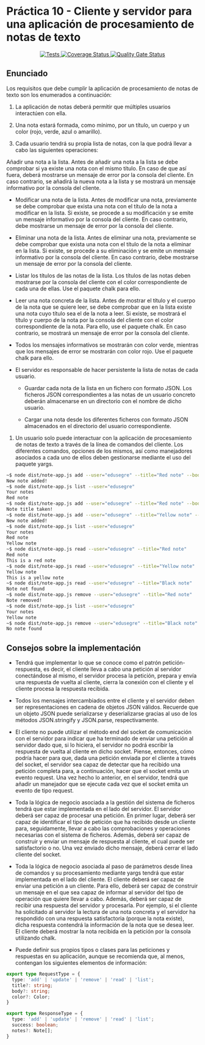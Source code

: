 # Práctica 10 - Cliente y servidor para una aplicación de procesamiento de notas de texto

<p align="center">
    <a href="https://github.com/ULL-ESIT-INF-DSI-2021/ull-esit-inf-dsi-20-21-prct10-async-sockets-hugofernandezs/actions/workflows/tests.yml">
        <img alt="Tests" src="https://github.com/ULL-ESIT-INF-DSI-2021/ull-esit-inf-dsi-20-21-prct10-async-sockets-hugofernandezs/actions/workflows/tests.yml/badge.svg">
    </a>
    <a href='https://coveralls.io/github/ULL-ESIT-INF-DSI-2021/ull-esit-inf-dsi-20-21-prct10-async-sockets-hugofernandezs?branch=main'>
        <img src='https://coveralls.io/repos/github/ULL-ESIT-INF-DSI-2021/ull-esit-inf-dsi-20-21-prct10-async-sockets-hugofernandezs/badge.svg?branch=main' alt='Coverage Status' />
    </a>
    <a href='https://sonarcloud.io/dashboard?id=ULL-ESIT-INF-DSI-2021_ull-esit-inf-dsi-20-21-prct10-async-sockets-hugofernandezs'>
        <img src='https://sonarcloud.io/api/project_badges/measure?project=ULL-ESIT-INF-DSI-2021_ull-esit-inf-dsi-20-21-prct10-async-sockets-hugofernandezs&metric=alert_status' alt='Quality Gate Status' />
    </a>
</p>


## Enunciado
Los requisitos que debe cumplir la aplicación de procesamiento de notas de texto son los enumerados a continuación:

1. La aplicación de notas deberá permitir que múltiples usuarios interactúen con ella.

2. Una nota estará formada, como mínimo, por un título, un cuerpo y un color (rojo, verde, azul o amarillo).

3. Cada usuario tendrá su propia lista de notas, con la que podrá llevar a cabo las siguientes operaciones:

Añadir una nota a la lista. Antes de añadir una nota a la lista se debe comprobar si ya existe una nota con el mismo título. En caso de que así fuera, deberá mostrarse un mensaje de error por la consola del cliente. En caso contrario, se añadirá la nueva nota a la lista y se mostrará un mensaje informativo por la consola del cliente.

- Modificar una nota de la lista. Antes de modificar una nota, previamente se debe comprobar que exista una nota con el título de la nota a modificar en la lista. Si existe, se procede a su modificación y se emite un mensaje informativo por la consola del cliente. En caso contrario, debe mostrarse un mensaje de error por la consola del cliente.

- Eliminar una nota de la lista. Antes de eliminar una nota, previamente se debe comprobar que exista una nota con el título de la nota a eliminar en la lista. Si existe, se procede a su eliminación y se emite un mensaje informativo por la consola del cliente. En caso contrario, debe mostrarse un mensaje de error por la consola del cliente.

- Listar los títulos de las notas de la lista. Los títulos de las notas deben mostrarse por la consola del cliente con el color correspondiente de cada una de ellas. Use el paquete chalk para ello.

- Leer una nota concreta de la lista. Antes de mostrar el título y el cuerpo de la nota que se quiere leer, se debe comprobar que en la lista existe una nota cuyo título sea el de la nota a leer. Si existe, se mostrará el título y cuerpo de la nota por la consola del cliente con el color correspondiente de la nota. Para ello, use el paquete chalk. En caso contrario, se mostrará un mensaje de error por la consola del cliente.

- Todos los mensajes informativos se mostrarán con color verde, mientras que los mensajes de error se mostrarán con color rojo. Use el paquete chalk para ello.

- El servidor es responsable de hacer persistente la lista de notas de cada usuario.

    - Guardar cada nota de la lista en un fichero con formato JSON. Los ficheros JSON correspondientes a las notas de un usuario concreto deberán almacenarse en un directorio con el nombre de dicho usuario.

    - Cargar una nota desde los diferentes ficheros con formato JSON almacenados en el directorio del usuario correspondiente.

1. Un usuario solo puede interactuar con la aplicación de procesamiento de notas de texto a través de la línea de comandos del cliente. Los diferentes comandos, opciones de los mismos, así como manejadores asociados a cada uno de ellos deben gestionarse mediante el uso del paquete yargs.

```bash
~$ node dist/note-app.js add --user="edusegre" --title="Red note" --body="This is a red note" --color="red"
New note added!
~$ node dist/note-app.js list --user="edusegre"
Your notes
Red note
~$ node dist/note-app.js add --user="edusegre" --title="Red note" --body="This is a second red note" --color="red"
Note title taken!
~$ node dist/note-app.js add --user="edusegre" --title="Yellow note" --body="This is a yellow note" --color="yellow"
New note added!
~$ node dist/note-app.js list --user="edusegre" 
Your notes
Red note
Yellow note
~$ node dist/note-app.js read --user="edusegre" --title="Red note"
Red note
This is a red note
~$ node dist/note-app.js read --user="edusegre" --title="Yellow note"
Yellow note
This is a yellow note
~$ node dist/note-app.js read --user="edusegre" --title="Black note"
Note not found
~$ node dist/note-app.js remove --user="edusegre" --title="Red note"
Note removed!
~$ node dist/note-app.js list --user="edusegre" 
Your notes
Yellow note
~$ node dist/note-app.js remove --user="edusegre" --title="Black note"
No note found
```


## Consejos sobre la implementación

- Tendrá que implementar lo que se conoce como el patrón petición-respuesta, es decir, el cliente lleva a cabo una petición al servidor conectándose al mismo, el servidor procesa la petición, prepara y envía una respuesta de vuelta al cliente, cierra la conexión con el cliente y el cliente procesa la respuesta recibida.

- Todos los mensajes intercambiados entre el cliente y el servidor deben ser representaciones en cadena de objetos JSON válidos. Recuerde que un objeto JSON puede serializarse y deserializarse gracias al uso de los métodos JSON.stringify y JSON.parse, respectivamente.

- El cliente no puede utilizar el método end del socket de comunicación con el servidor para indicar que ha terminado de enviar una petición al servidor dado que, si lo hiciera, el servidor no podrá escribir la respuesta de vuelta al cliente en dicho socket. Piense, entonces, cómo podría hacer para que, dada una petición enviada por el cliente a través del socket, el servidor sea capaz de detectar que ha recibido una petición completa para, a continuación, hacer que el socket emita un evento request. Una vez hecho lo anterior, en el servidor, tendrá que añadir un manejador que se ejecute cada vez que el socket emita un evento de tipo request.

- Toda la lógica de negocio asociada a la gestión del sistema de ficheros tendrá que estar implementada en el lado del servidor. El servidor deberá ser capaz de procesar una petición. En primer lugar, deberá ser capaz de identificar el tipo de petición que ha recibido desde un cliente para, seguidamente, llevar a cabo las comprobaciones y operaciones necesarias con el sistema de ficheros. Además, deberá ser capaz de construir y enviar un mensaje de respuesta al cliente, el cual puede ser satisfactorio o no. Una vez enviado dicho mensaje, deberá cerrar el lado cliente del socket.

- Toda la lógica de negocio asociada al paso de parámetros desde línea de comandos y su procesamiento mediante yargs tendrá que estar implementada en el lado del cliente. El cliente deberá ser capaz de enviar una petición a un cliente. Para ello, deberá ser capaz de construir un mensaje en el que sea capaz de informar al servidor del tipo de operación que quiere llevar a cabo. Además, deberá ser capaz de recibir una respuesta del servidor y procesarla. Por ejemplo, si el cliente ha solicitado al servidor la lectura de una nota concreta y el servidor ha respondido con una respuesta satisfactoria (porque la nota existe), dicha respuesta contendrá la información de la nota que se desea leer. El cliente deberá mostrar la nota recibida en la petición por la consola utilizando chalk.

- Puede definir sus propios tipos o clases para las peticiones y respuestas en su aplicación, aunque se recomienda que, al menos, contengan los siguientes elementos de información:

```typescript
export type RequestType = {
  type: 'add' | 'update' | 'remove' | 'read' | 'list';
  title?: string;
  body?: string;
  color?: Color;
}

export type ResponseType = {
  type: 'add' | 'update' | 'remove' | 'read' | 'list';
  success: boolean;
  notes?: Note[];
}
```